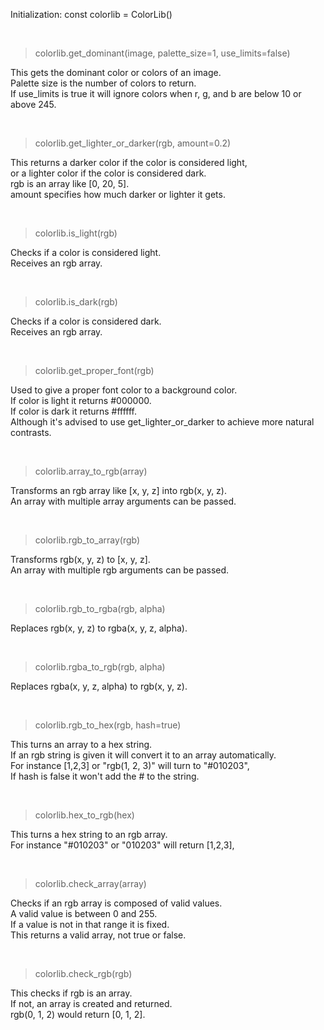 Initialization: const colorlib = ColorLib()

<br/>

>colorlib.get_dominant(image, palette_size=1, use_limits=false)

This gets the dominant color or colors of an image.<br/> 
Palette size is the number of colors to return.<br/>
If use_limits is true it will ignore colors when r, g, and b are below 10 or above 245.

<br/>

>colorlib.get_lighter_or_darker(rgb, amount=0.2)

This returns a darker color if the color is considered light,<br/>
or a lighter color if the color is considered dark.<br/>
rgb is an array like [0, 20, 5].<br/>
amount specifies how much darker or lighter it gets.

<br/>

>colorlib.is_light(rgb)

Checks if a color is considered light.<br/>
Receives an rgb array.

<br/>

>colorlib.is_dark(rgb)

Checks if a color is considered dark.<br/>
Receives an rgb array.

<br/>

>colorlib.get_proper_font(rgb)

Used to give a proper font color to a background color.<br/>
If color is light it returns #000000.<br/>
If color is dark it returns #ffffff.<br/>
Although it's advised to use get_lighter_or_darker to achieve more natural contrasts.

<br/>

>colorlib.array_to_rgb(array)

Transforms an rgb array like [x, y, z] into rgb(x, y, z).<br/>
An array with multiple array arguments can be passed.

<br/>

>colorlib.rgb_to_array(rgb)

Transforms rgb(x, y, z) to [x, y, z].<br/>
An array with multiple rgb arguments can be passed.

<br/>

>colorlib.rgb_to_rgba(rgb, alpha)

Replaces rgb(x, y, z) to rgba(x, y, z, alpha).

<br/>

>colorlib.rgba_to_rgb(rgb, alpha)

Replaces rgba(x, y, z, alpha) to rgb(x, y, z).

<br/>

>colorlib.rgb_to_hex(rgb, hash=true)

This turns an array to a hex string.<br/>
If an rgb string is given it will convert it to an array automatically.</br>
For instance [1,2,3] or "rgb(1, 2, 3)" will turn to "#010203",</br>
If hash is false it won't add the # to the string.

<br/>

>colorlib.hex_to_rgb(hex)

This turns a hex string to an rgb array.<br/>
For instance "#010203" or "010203" will return [1,2,3],

<br/>

>colorlib.check_array(array)

Checks if an rgb array is composed of valid values.<br/>
A valid value is between 0 and 255.<br/>
If a value is not in that range it is fixed.<br/>
This returns a valid array, not true or false.

<br/>

>colorlib.check_rgb(rgb)

This checks if rgb is an array.<br/>
If not, an array is created and returned.<br/>
rgb(0, 1, 2) would return [0, 1, 2].